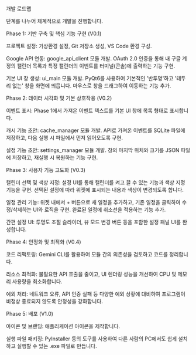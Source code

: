 개발 로드맵

단계를 나누어 체계적으로 개발을 진행합니다.



Phase 1: 기반 구축 및 핵심 기능 구현 (V0.1)

프로젝트 설정: 가상환경 설정, Git 저장소 생성, VS Code 환경 구성.



Google API 연동: google\_api\_client 모듈 개발. OAuth 2.0 인증을 통해 내 구글 계정의 캘린더 목록과 특정 캘린더의 이벤트를 터미널(콘솔)에 출력하는 기능 구현.



기본 UI 창 생성: ui\_main 모듈 개발. PyQt6를 사용하여 기본적인 '반투명'하고 '테두리 없는' 창을 화면에 띄웁니다. 마우스로 창을 드래그하여 이동하는 기능 추가.



Phase 2: 데이터 시각화 및 기본 상호작용 (V0.2)

이벤트 표시: Phase 1에서 가져온 이벤트 텍스트를 기본 UI 창에 목록 형태로 표시합니다.



캐시 기능 초안: cache\_manager 모듈 개발. API로 가져온 이벤트를 SQLite 파일에 저장하고, 다음 실행 시 파일에서 먼저 읽어오도록 구현.



설정 기능 초안: settings\_manager 모듈 개발. 창의 마지막 위치와 크기를 JSON 파일에 저장하고, 재실행 시 복원하는 기능 구현.



Phase 3: 사용자 기능 고도화 (V0.3)

캘린더 선택 및 색상 지정: 설정 UI를 통해 캘린더를 켜고 끌 수 있는 기능과 색상 지정 기능을 구현. 선택된 설정에 따라 위젯에 표시되는 내용과 색상이 변경되도록 합니다.



일정 관리 기능: 위젯 내에서 + 버튼으로 새 일정을 추가하고, 기존 일정을 클릭하여 수정/삭제하는 UI와 로직을 구현. 완료된 일정에 취소선을 적용하는 기능 추가.



간편 설정 UI: 투명도 조절 슬라이더, 뷰 모드 변경 버튼 등을 포함한 설정 패널 UI를 완성합니다.



Phase 4: 안정화 및 최적화 (V0.4)

코드 리팩토링: Gemini CLI를 활용하여 모듈 간의 의존성을 검토하고 코드를 정리합니다.



리소스 최적화: 불필요한 API 호출을 줄이고, UI 렌더링 성능을 개선하여 CPU 및 메모리 사용량을 최소화합니다.



예외 처리: 네트워크 오류, API 인증 실패 등 다양한 예외 상황에 대비하여 프로그램이 비정상 종료되지 않도록 안정성을 강화합니다.



Phase 5: 배포 (V1.0)

아이콘 및 브랜딩: 애플리케이션 아이콘을 제작합니다.



실행 파일 패키징: PyInstaller 등의 도구를 사용하여 다른 사람의 PC에서도 쉽게 설치하고 실행할 수 있는 .exe 파일로 만듭니다.

